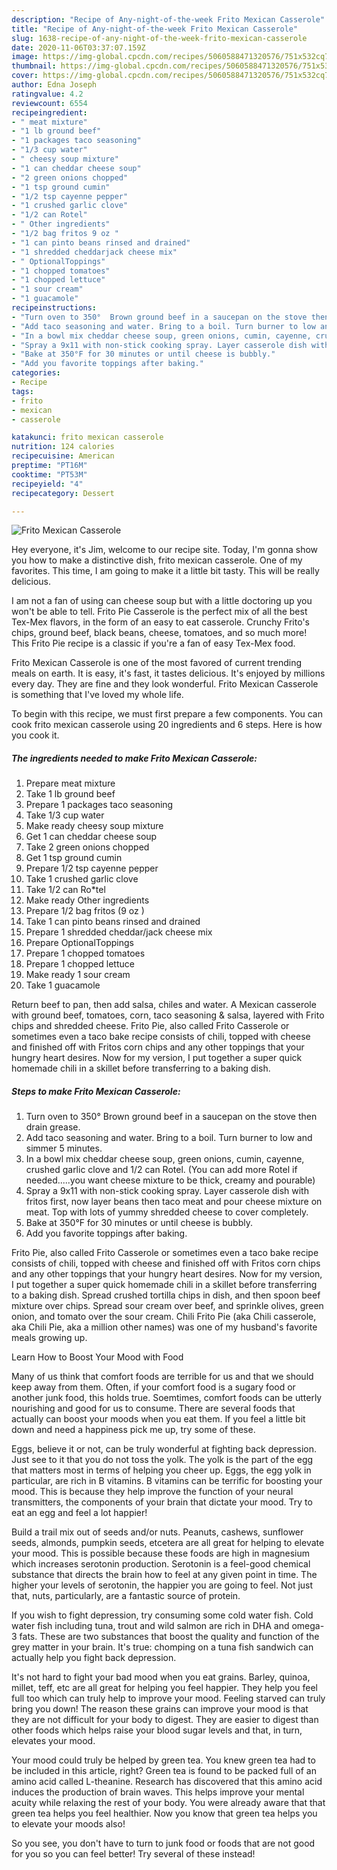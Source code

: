 ```yaml
---
description: "Recipe of Any-night-of-the-week Frito Mexican Casserole"
title: "Recipe of Any-night-of-the-week Frito Mexican Casserole"
slug: 1638-recipe-of-any-night-of-the-week-frito-mexican-casserole
date: 2020-11-06T03:37:07.159Z
image: https://img-global.cpcdn.com/recipes/5060588471320576/751x532cq70/frito-mexican-casserole-recipe-main-photo.jpg
thumbnail: https://img-global.cpcdn.com/recipes/5060588471320576/751x532cq70/frito-mexican-casserole-recipe-main-photo.jpg
cover: https://img-global.cpcdn.com/recipes/5060588471320576/751x532cq70/frito-mexican-casserole-recipe-main-photo.jpg
author: Edna Joseph
ratingvalue: 4.2
reviewcount: 6554
recipeingredient:
- " meat mixture"
- "1 lb ground beef"
- "1 packages taco seasoning"
- "1/3 cup water"
- " cheesy soup mixture"
- "1 can cheddar cheese soup"
- "2 green onions chopped"
- "1 tsp ground cumin"
- "1/2 tsp cayenne pepper"
- "1 crushed garlic clove"
- "1/2 can Rotel"
- " Other ingredients"
- "1/2 bag fritos 9 oz "
- "1 can pinto beans rinsed and drained"
- "1 shredded cheddarjack cheese mix"
- " OptionalToppings"
- "1 chopped tomatoes"
- "1 chopped lettuce"
- "1 sour cream"
- "1 guacamole"
recipeinstructions:
- "Turn oven to 350°  Brown ground beef in a saucepan on the stove then drain grease."
- "Add taco seasoning and water. Bring to a boil. Turn burner to low and simmer 5 minutes."
- "In a bowl mix cheddar cheese soup, green onions, cumin, cayenne, crushed garlic clove and 1/2 can Rotel. (You can add more Rotel if needed.....you want cheese mixture to be thick, creamy and pourable)"
- "Spray a 9x11 with non-stick cooking spray. Layer casserole dish with fritos first, now layer beans then taco meat and pour cheese mixture on meat. Top with lots of yummy shredded cheese to cover completely."
- "Bake at 350°F for 30 minutes or until cheese is bubbly."
- "Add you favorite toppings after baking."
categories:
- Recipe
tags:
- frito
- mexican
- casserole

katakunci: frito mexican casserole 
nutrition: 124 calories
recipecuisine: American
preptime: "PT16M"
cooktime: "PT53M"
recipeyield: "4"
recipecategory: Dessert

---
```



![Frito Mexican Casserole](https://img-global.cpcdn.com/recipes/5060588471320576/751x532cq70/frito-mexican-casserole-recipe-main-photo.jpg)

Hey everyone, it's Jim, welcome to our recipe site. Today, I'm gonna show you how to make a distinctive dish, frito mexican casserole. One of my favorites. This time, I am going to make it a little bit tasty. This will be really delicious.

I am not a fan of using can cheese soup but with a little doctoring up you won&#39;t be able to tell. Frito Pie Casserole is the perfect mix of all the best Tex-Mex flavors, in the form of an easy to eat casserole. Crunchy Frito&#39;s chips, ground beef, black beans, cheese, tomatoes, and so much more! This Frito Pie recipe is a classic if you&#39;re a fan of easy Tex-Mex food.

Frito Mexican Casserole is one of the most favored of current trending meals on earth. It is easy, it's fast, it tastes delicious. It's enjoyed by millions every day. They are fine and they look wonderful. Frito Mexican Casserole is something that I've loved my whole life.


To begin with this recipe, we must first prepare a few components. You can cook frito mexican casserole using 20 ingredients and 6 steps. Here is how you cook it.

<!--inarticleads1-->

##### The ingredients needed to make Frito Mexican Casserole:

1. Prepare  meat mixture
1. Take 1 lb ground beef
1. Prepare 1 packages taco seasoning
1. Take 1/3 cup water
1. Make ready  cheesy soup mixture
1. Get 1 can cheddar cheese soup
1. Take 2 green onions chopped
1. Get 1 tsp ground cumin
1. Prepare 1/2 tsp cayenne pepper
1. Take 1 crushed garlic clove
1. Take 1/2 can Ro*tel
1. Make ready  Other ingredients
1. Prepare 1/2 bag fritos (9 oz )
1. Take 1 can pinto beans rinsed and drained
1. Prepare 1 shredded cheddar/jack cheese mix
1. Prepare  OptionalToppings
1. Prepare 1 chopped tomatoes
1. Prepare 1 chopped lettuce
1. Make ready 1 sour cream
1. Take 1 guacamole


Return beef to pan, then add salsa, chiles and water. A Mexican casserole with ground beef, tomatoes, corn, taco seasoning &amp; salsa, layered with Frito chips and shredded cheese. Frito Pie, also called Frito Casserole or sometimes even a taco bake recipe consists of chili, topped with cheese and finished off with Fritos corn chips and any other toppings that your hungry heart desires. Now for my version, I put together a super quick homemade chili in a skillet before transferring to a baking dish. 

<!--inarticleads2-->

##### Steps to make Frito Mexican Casserole:

1. Turn oven to 350°  Brown ground beef in a saucepan on the stove then drain grease.
1. Add taco seasoning and water. Bring to a boil. Turn burner to low and simmer 5 minutes.
1. In a bowl mix cheddar cheese soup, green onions, cumin, cayenne, crushed garlic clove and 1/2 can Rotel. (You can add more Rotel if needed.....you want cheese mixture to be thick, creamy and pourable)
1. Spray a 9x11 with non-stick cooking spray. Layer casserole dish with fritos first, now layer beans then taco meat and pour cheese mixture on meat. Top with lots of yummy shredded cheese to cover completely.
1. Bake at 350°F for 30 minutes or until cheese is bubbly.
1. Add you favorite toppings after baking.


Frito Pie, also called Frito Casserole or sometimes even a taco bake recipe consists of chili, topped with cheese and finished off with Fritos corn chips and any other toppings that your hungry heart desires. Now for my version, I put together a super quick homemade chili in a skillet before transferring to a baking dish. Spread crushed tortilla chips in dish, and then spoon beef mixture over chips. Spread sour cream over beef, and sprinkle olives, green onion, and tomato over the sour cream. Chili Frito Pie (aka Chili casserole, aka Chili Pie, aka a million other names) was one of my husband&#39;s favorite meals growing up. 

Learn How to Boost Your Mood with Food


Many of us think that comfort foods are terrible for us and that we should keep away from them. Often, if your comfort food is a sugary food or another junk food, this holds true. Soemtimes, comfort foods can be utterly nourishing and good for us to consume. There are several foods that actually can boost your moods when you eat them. If you feel a little bit down and need a happiness pick me up, try some of these.

Eggs, believe it or not, can be truly wonderful at fighting back depression. Just see to it that you do not toss the yolk. The yolk is the part of the egg that matters most in terms of helping you cheer up. Eggs, the egg yolk in particular, are rich in B vitamins. B vitamins can be terrific for boosting your mood. This is because they help improve the function of your neural transmitters, the components of your brain that dictate your mood. Try to eat an egg and feel a lot happier!

Build a trail mix out of seeds and/or nuts. Peanuts, cashews, sunflower seeds, almonds, pumpkin seeds, etcetera are all great for helping to elevate your mood. This is possible because these foods are high in magnesium which increases serotonin production. Serotonin is a feel-good chemical substance that directs the brain how to feel at any given point in time. The higher your levels of serotonin, the happier you are going to feel. Not just that, nuts, particularly, are a fantastic source of protein.

If you wish to fight depression, try consuming some cold water fish. Cold water fish including tuna, trout and wild salmon are rich in DHA and omega-3 fats. These are two substances that boost the quality and function of the grey matter in your brain. It's true: chomping on a tuna fish sandwich can actually help you fight back depression. 

It's not hard to fight your bad mood when you eat grains. Barley, quinoa, millet, teff, etc are all great for helping you feel happier. They help you feel full too which can truly help to improve your mood. Feeling starved can truly bring you down! The reason these grains can improve your mood is that they are not difficult for your body to digest. They are easier to digest than other foods which helps raise your blood sugar levels and that, in turn, elevates your mood.

Your mood could truly be helped by green tea. You knew green tea had to be included in this article, right? Green tea is found to be packed full of an amino acid called L-theanine. Research has discovered that this amino acid induces the production of brain waves. This helps improve your mental acuity while relaxing the rest of your body. You were already aware that that green tea helps you feel healthier. Now you know that green tea helps you to elevate your moods also!

So you see, you don't have to turn to junk food or foods that are not good for you so you can feel better! Try several of these instead!

